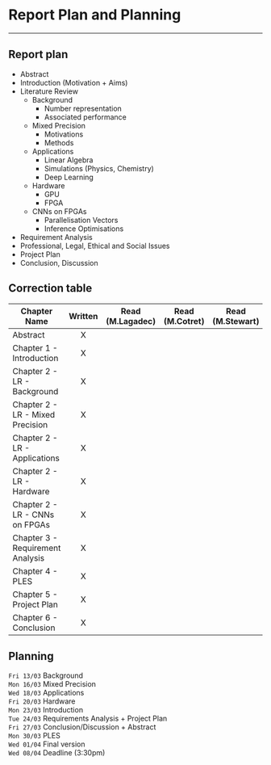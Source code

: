 
# Report Plan and Planning

---

## Report plan
- Abstract
- Introduction (Motivation + Aims)
- Literature Review
    - Background
        - Number representation
        - Associated performance
    - Mixed Precision
        - Motivations
        - Methods
    - Applications
        - Linear Algebra
        - Simulations (Physics, Chemistry)
        - Deep Learning
    - Hardware
        - GPU
        - FPGA
    - CNNs on FPGAs
        - Parallelisation Vectors
        - Inference Optimisations
- Requirement Analysis
- Professional, Legal, Ethical and Social Issues
- Project Plan
- Conclusion, Discussion

## Correction table

| Chapter Name                     | Written | Read (M.Lagadec) | Read (M.Cotret) | Read (M.Stewart) | Corrected |
| -------------------------------- | :-----: | ---------------- | --------------- | ---------------- | --------- |
| Abstract                         |    X    |                  |                 |                  |           |
| Chapter 1 - Introduction         |    X    |                  |                 |                  |           |
| Chapter 2 - LR - Background      |    X    |                  |                 |                  |           |
| Chapter 2 - LR - Mixed Precision |    X    |                  |                 |                  |           |
| Chapter 2 - LR - Applications    |    X    |                  |                 |                  |           |
| Chapter 2 - LR - Hardware        |    X    |                  |                 |                  |           |
| Chapter 2 - LR - CNNs on FPGAs   |    X    |                  |                 |                  |           |
| Chapter 3 - Requirement Analysis |    X    |                  |                 |                  |           |
| Chapter 4 - PLES                 |    X    |                  |                 |                  |           |
| Chapter 5 - Project Plan         |    X    |                  |                 |                  |           |
| Chapter 6 - Conclusion           |    X    |                  |                 |                  |           |




## Planning
`Fri 13/03` Background  
`Mon 16/03` Mixed Precision  
`Wed 18/03` Applications   
`Fri 20/03` Hardware  
`Mon 23/03` Introduction  
`Tue 24/03` Requirements Analysis + Project Plan  
`Fri 27/03` Conclusion/Discussion + Abstract  
`Mon 30/03` PLES  
`Wed 01/04` Final version   
`Wed 08/04` Deadline (3:30pm)  
